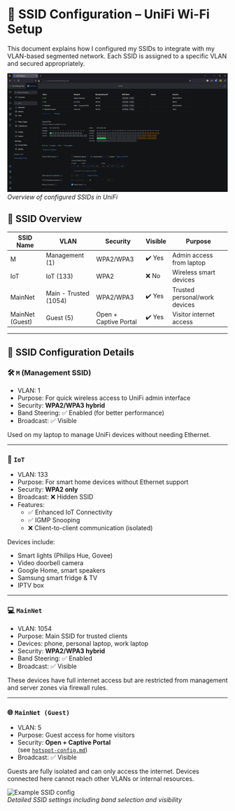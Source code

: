# 📡 SSID Configuration – UniFi Wi-Fi Setup

This document explains how I configured my SSIDs to integrate with my VLAN-based segmented network. Each SSID is assigned to a specific VLAN and secured appropriately.

![SSID Overview](./images/ssid.png)  
*Overview of configured SSIDs in UniFi*

## 📶 SSID Overview

| SSID Name        | VLAN              | Security       | Visible | Purpose                         |
|------------------|-------------------|----------------|---------|----------------------------------|
| M                | Management (1)    | WPA2/WPA3      | ✔️ Yes  | Admin access from laptop        |
| IoT              | IoT (133)         | WPA2           | ❌ No   | Wireless smart devices          |
| MainNet          | Main - Trusted (1054)| WPA2/WPA3  | ✔️ Yes  | Trusted personal/work devices   |
| MainNet (Guest)  | Guest (5)         | Open + Captive Portal | ✔️ Yes  | Visitor internet access         |

---

## 🔧 SSID Configuration Details

### 🛠️ `M` (Management SSID)
- VLAN: 1
- Purpose: For quick wireless access to UniFi admin interface
- Security: **WPA2/WPA3 hybrid**
- Band Steering: ✅ Enabled (for better performance)
- Broadcast: ✅ Visible

Used on my laptop to manage UniFi devices without needing Ethernet.

---

### 📡 `IoT`
- VLAN: 133
- Purpose: For smart home devices without Ethernet support
- Security: **WPA2 only**
- Broadcast: ❌ Hidden SSID
- Features:
  - ✅ Enhanced IoT Connectivity
  - ✅ IGMP Snooping
  - ❌ Client-to-client communication (isolated)

Devices include:
- Smart lights (Philips Hue, Govee)
- Video doorbell camera
- Google Home, smart speakers
- Samsung smart fridge & TV
- IPTV box

---

### 💻 `MainNet`
- VLAN: 1054
- Purpose: Main SSID for trusted clients
- Devices: phone, personal laptop, work laptop
- Security: **WPA2/WPA3 hybrid**
- Band Steering: ✅ Enabled
- Broadcast: ✅ Visible

These devices have full internet access but are restricted from management and server zones via firewall rules.

---

### 🌐 `MainNet (Guest)`
- VLAN: 5
- Purpose: Guest access for home visitors
- Security: **Open + Captive Portal**  
  (see [`hotspot-config.md`](./hotspot-config.md))
- Broadcast: ✅ Visible

Guests are fully isolated and can only access the internet. Devices connected here cannot reach other VLANs or internal resources.

![Example SSID config](./imagess/ssid-config.png)  
*Detailed SSID settings including band selection and visibility*
